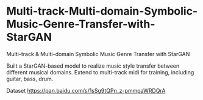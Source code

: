 # Multi-track-Multi-domain-Symbolic-Music-Genre-Transfer-with-StarGAN
Multi-track &amp; Multi-domain Symbolic Music Genre Transfer with StarGAN


Built a StarGAN-based model to realize music style transfer between different musical domains.
Extend to multi-track midi for training, including guitar, bass, drum. 

Dataset
https://pan.baidu.com/s/1sSg9tQPn_z-pmmpaWRDQrA
